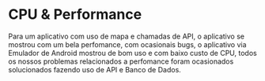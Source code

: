 # CPU & Performance  

Para um aplicativo com uso de mapa e chamadas de API, o aplicativo se mostrou com um bela perfomance, com ocasionais bugs, o aplicativo via Emulador de Android mostrou de bom uso e com baixo custo de CPU, todos os nossos problemas relacionados a perfomance foram ocasionados solucionados fazendo uso de API e Banco de Dados.